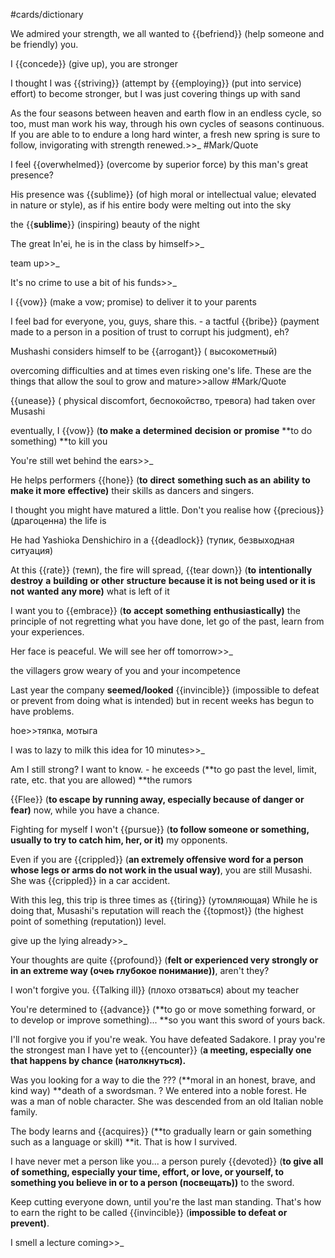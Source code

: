 #cards/dictionary 

We admired your strength, we all wanted to {{befriend}} (help someone and be friendly) you. <!--SR:!2024-02-13,12,305-->

I {{concede}} (give up), you are stronger

I thought I was {{striving}} (attempt by {{employing}} (put into service) effort) to become stronger, but I was just covering things up with sand <!--SR:!2024-02-29,27,276!2000-01-01,1,250-->

As the four seasons between heaven and earth flow in an endless cycle, so too, must man work his way, through his own cycles of seasons continuous. If you are able to to endure a long hard winter, a fresh new spring is sure to follow, invigorating with  strength renewed.>>_ #Mark/Quote <!--SR:!2024-03-31,64,276-->

I feel {{overwhelmed}} (overcome by superior force) by this man's great presence? <!--SR:!2024-03-14,34,305-->

His presence was {{sublime}} (of high moral or intellectual value; elevated in nature or style), as if his entire body were melting out into the sky <!--SR:!2024-02-10,8,286-->

the {{**sublime**}} (inspiring) beauty of the night

The great In'ei, he is in the class by himself>>_ <!--SR:!2024-02-10,33,292-->

team up>>_ <!--SR:!2024-03-18,61,316-->

It's no crime to use a bit of his funds>>_ 

I {{vow}} (make a vow; promise) to deliver it to your parents <!--SR:!2024-02-11,36,270-->

I feel bad for everyone, you, guys, share this. - a tactful {{bribe}} (payment made to a person in a position of trust to corrupt his judgment), eh? <!--SR:!2024-03-03,36,287-->

Mushashi considers himself to be {{arrogant}} ( высокометный) <!--SR:!2024-02-17,8,287-->

overcoming difficulties and at times even risking one's life. These are the things that allow the soul to grow and mature>>allow #Mark/Quote

{{unease}} ( physical discomfort, беспокойство, тревога) had taken over Musashi <!--SR:!2024-03-08,43,310--> 

eventually, I {{vow}} (**to make a** **determined** **decision** **or** **promise** **to do something) **to kill you <!--SR:!2024-03-20,46,316-->

You're still wet behind the ears>>_ <!--SR:!2024-03-07,49,296-->

He helps performers {{hone}} (**to** **direct** **something such as an** **ability** **to make it more** **effective)** their skills as dancers and singers. <!--SR:!2024-02-09,11,302-->

I thought you might have matured a little. Don't you realise how {{precious}} (драгоценна) the life is <!--SR:!2024-04-22,74,333-->

He had Yashioka Denshichiro in a {{deadlock}} (тупик, безвыходная ситуация) <!--SR:!2024-02-24,30,290-->

At this {{rate}} (темп), the fire will spread, {{tear down}} (**to** **intentionally** **destroy** **a** **building** **or other** **structure** **because it is not being used or it is not** **wanted** **any more)** what is left of it <!--SR:!2000-01-01,1,250!2024-02-23,33,284-->

I want you to {{embrace}} (**to** **accept** **something** **enthusiastically)** the principle of not regretting what you have done, let go of the past, learn from your experiences. <!--SR:!2024-02-15,37,292-->

Her face is peaceful. We will see her off tomorrow>>_ <!--SR:!2024-02-09,17,316-->

the villagers grow weary of you and your incompetence 

Last year the company **seemed/looked** {{invincible}} (impossible to defeat or prevent from doing what is intended) but in recent weeks has begun to have problems. <!--SR:!2024-02-14,25,290-->

hoe>>тяпка, мотыга <!--SR:!2024-03-14,35,297-->

I was to lazy to milk this idea for 10 minutes>>_ <!--SR:!2024-02-17,30,282-->

Am I still strong? I want to know. - he exceeds (**to go past the level, limit, rate, etc. that you are allowed) **the rumors

{{Flee}} (**to escape by running away, especially because of danger or fear)** now, while you have a chance. <!--SR:!2024-02-14,20,273-->

Fighting for myself I won't {{pursue}} (**to follow someone or something, usually to try to catch him, her, or it)** my opponents.

Even if you are {{crippled}} (**an extremely offensive word for a person whose legs or arms do not work in the usual way)**, you are still Musashi. She was {{crippled}} in a car accident. <!--SR:!2024-03-17,51,310!2024-04-05,67,276-->

With this leg, this trip is three times as {{tiring}} (утомляющая)
While he is doing that, Musashi's reputation will reach the {{topmost}} (the highest point of something (reputation)) level. <!--SR:!2024-04-17,68,333!2024-03-04,39,310-->

give up the lying already>>_ <!--SR:!2024-02-10,12,302-->

Your thoughts are quite {{profound}} (**felt or experienced very strongly or in an extreme way (очеь глубокое понимание))**, aren't they? <!--SR:!2024-03-16,44,263-->

I won't forgive you. {{Talking ill}} (плохо отзваться) about my teacher <!--SR:!2024-02-16,29,283-->

You're determined to {{advance}} (**to go or move something forward, or to develop or improve something)... **so you want this sword of yours back. <!--SR:!2024-03-19,40,299-->

I'll not forgive you if you're weak. You have defeated Sadakore. I pray you're the strongest man I have yet to {{encounter}} (**a meeting, especially one that happens by chance (натолкнуться).** <!--SR:!2024-03-30,66,323-->

Was you looking for a way to die the ??? (**moral in an honest, brave, and kind way) **death of a swordsman.
?
We entered into a noble forest.
He was a man of noble character.
She was descended from an old Italian noble family. <!--SR:!2024-02-04,14,293-->

The body learns and {{acquires}} (**to gradually learn or gain something such as a language or skill) **it. That is how I survived. <!--SR:!2024-02-13,21,270-->

I have never met a person like you... a person purely {{devoted}} (**to give all of something, especially your time, effort, or love, or yourself, to something you believe in or to a person (посвещать))** to the sword.

Keep cutting everyone down, until you're the last man standing. That's how to earn the right to be called {{invincible}} (**impossible to defeat or prevent)**. <!--SR:!2024-03-20,40,319--> 

I smell a lecture coming>>_ 